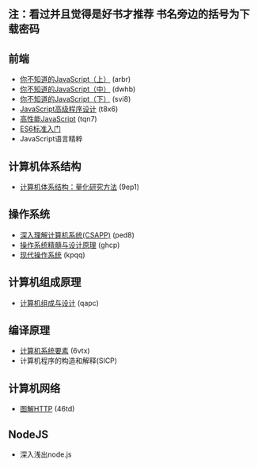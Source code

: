 ## 注：看过并且觉得是好书才推荐 书名旁边的括号为下载密码
## 前端
* [你不知道的JavaScript（上）](https://pan.baidu.com/s/1IcftWhmNQRm3O2JKhecykw ) (arbr)
* [你不知道的JavaScript（中）](https://pan.baidu.com/s/1abe5SOgLVaZNPQXKOS1VSw) (dwhb)
* [你不知道的JavaScript（下）](https://pan.baidu.com/s/1_kZSaEyQ5tyf1zW2XnWqkA) (svi8)
* [JavaScript高级程序设计](https://pan.baidu.com/s/1hjvR5FJ-1tuV8Tl972iyHQ) (t8x6)
* [高性能JavaScript](https://pan.baidu.com/s/1VVwbEeLi5ibpd_xH59im8g) (tqn7)
* [ES6标准入门](http://es6.ruanyifeng.com/)
* JavaScript语言精粹

## 计算机体系结构
* [计算机体系结构：量化研究方法](https://pan.baidu.com/s/1MW0htaBzW1a1b2Cx5A2VQg) (9ep1)

## 操作系统
* [深入理解计算机系统(CSAPP)](https://pan.baidu.com/s/1zHYgEcLKT5v987ugia6YMw) (ped8)
* [操作系统精髓与设计原理](https://pan.baidu.com/s/1VTBtrXbtl2xIUxe1LyJKbA) (ghcp)
* [现代操作系统](https://pan.baidu.com/s/1koTyEu8RQbzGTPGsP2UOsg) (kpqq)

## 计算机组成原理
* [计算机组成与设计](https://pan.baidu.com/s/1C6Qc5dvIPS1ku5Xk045rBg) (qapc)

## 编译原理
* [计算机系统要素](https://pan.baidu.com/s/151dLoUDgKyW3PLTZ2ZxCkg) (6vtx)
* 计算机程序的构造和解释(SICP)

## 计算机网络
* [图解HTTP](https://pan.baidu.com/s/1VNmgydBxuhy7xQESIAHP3A) (46td)

## NodeJS
* 深入浅出node.js
